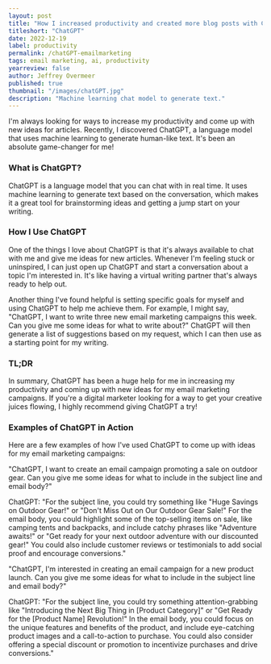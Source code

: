 ```yaml
---
layout: post
title: "How I increased productivity and created more blog posts with ChatGPT"
titleshort: "ChatGPT"
date: 2022-12-19
label: productivity
permalink: /chatGPT-emailmarketing
tags: email marketing, ai, productivity
yearreview: false
author: Jeffrey Overmeer
published: true
thumbnail: "/images/chatGPT.jpg"
description: "Machine learning chat model to generate text."
---
```


I'm always looking for ways to increase my productivity and come up with new ideas for articles. Recently, I discovered ChatGPT, a language model that uses machine learning to generate human-like text. It's been an absolute game-changer for me!

### What is ChatGPT?
ChatGPT is a language model that you can chat with in real time. It uses machine learning to generate text based on the conversation, which makes it a great tool for brainstorming ideas and getting a jump start on your writing.

### How I Use ChatGPT
One of the things I love about ChatGPT is that it's always available to chat with me and give me ideas for new articles. Whenever I'm feeling stuck or uninspired, I can just open up ChatGPT and start a conversation about a topic I'm interested in. It's like having a virtual writing partner that's always ready to help out.

Another thing I've found helpful is setting specific goals for myself and using ChatGPT to help me achieve them. For example, I might say, "ChatGPT, I want to write three new email marketing campaigns this week. Can you give me some ideas for what to write about?" ChatGPT will then generate a list of suggestions based on my request, which I can then use as a starting point for my writing.

### TL;DR
In summary, ChatGPT has been a huge help for me in increasing my productivity and coming up with new ideas for my email marketing campaigns. If you're a digital marketer looking for a way to get your creative juices flowing, I highly recommend giving ChatGPT a try!

### Examples of ChatGPT in Action
Here are a few examples of how I've used ChatGPT to come up with ideas for my email marketing campaigns:

"ChatGPT, I want to create an email campaign promoting a sale on outdoor gear. Can you give me some ideas for what to include in the subject line and email body?"

ChatGPT:
"For the subject line, you could try something like "Huge Savings on Outdoor Gear!" or "Don't Miss Out on Our Outdoor Gear Sale!" For the email body, you could highlight some of the top-selling items on sale, like camping tents and backpacks, and include catchy phrases like "Adventure awaits!" or "Get ready for your next outdoor adventure with our discounted gear!" You could also include customer reviews or testimonials to add social proof and encourage conversions."

"ChatGPT, I'm interested in creating an email campaign for a new product launch. Can you give me some ideas for what to include in the subject line and email body?"

ChatGPT:
"For the subject line, you could try something attention-grabbing like "Introducing the Next Big Thing in [Product Category]" or "Get Ready for the [Product Name] Revolution!" In the email body, you could focus on the unique features and benefits of the product, and include eye-catching product images and a call-to-action to purchase. You could also consider offering a special discount or promotion to incentivize purchases and drive conversions."
